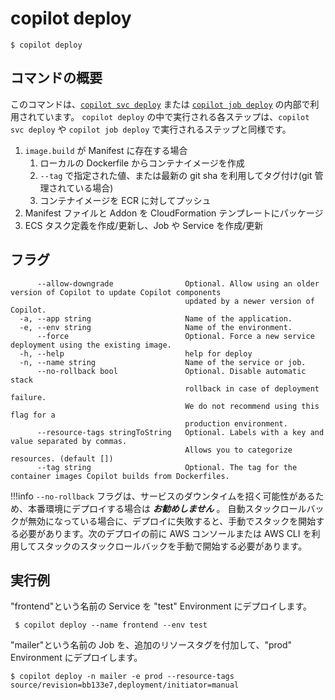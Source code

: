 # copilot deploy
```console
$ copilot deploy
```

## コマンドの概要 

このコマンドは、[`copilot svc deploy`](../commands/svc-deploy.ja.md) または [`copilot job deploy`](../commands/job-deploy.ja.md) の内部で利用されています。
`copilot deploy` の中で実行される各ステップは、`copilot svc deploy` や `copilot job deploy` で実行されるステップと同様です。

1. `image.build` が Manifest に存在する場合
    1. ローカルの Dockerfile からコンテナイメージを作成
    2. `--tag` で指定された値、または最新の git sha を利用してタグ付け(git 管理されている場合)
    3. コンテナイメージを ECR に対してプッシュ
2. Manifest ファイルと Addon を CloudFormation テンプレートにパッケージ
3. ECS タスク定義を作成/更新し、Job や Service を作成/更新

## フラグ

```
      --allow-downgrade                Optional. Allow using an older version of Copilot to update Copilot components
                                       updated by a newer version of Copilot.
  -a, --app string                     Name of the application.
  -e, --env string                     Name of the environment.
      --force                          Optional. Force a new service deployment using the existing image.
  -h, --help                           help for deploy
  -n, --name string                    Name of the service or job.
      --no-rollback bool               Optional. Disable automatic stack
                                       rollback in case of deployment failure.
                                       We do not recommend using this flag for a
                                       production environment.
      --resource-tags stringToString   Optional. Labels with a key and value separated by commas.
                                       Allows you to categorize resources. (default [])
      --tag string                     Optional. The tag for the container images Copilot builds from Dockerfiles.
```

!!!info
`--no-rollback` フラグは、サービスのダウンタイムを招く可能性があるため、本番環境にデプロイする場合は ***お勧めしません*** 。
自動スタックロールバックが無効になっている場合に、デプロイに失敗すると、手動でスタックを開始する必要があります。次のデプロイの前に AWS コンソールまたは AWS CLI を利用してスタックのスタックロールバックを手動で開始する必要があります。

## 実行例

"frontend"という名前の Service を "test" Environment にデプロイします。
```console
 $ copilot deploy --name frontend --env test
```

"mailer"という名前の Job を、追加のリソースタグを付加して、"prod" Environment にデプロイします。
```console
$ copilot deploy -n mailer -e prod --resource-tags source/revision=bb133e7,deployment/initiator=manual
```

